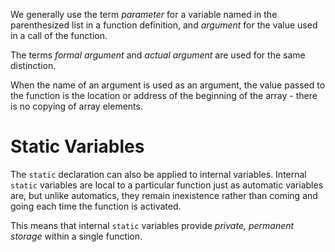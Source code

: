 We generally use the term _parameter_ for a variable named in the parenthesized list in a function definition, and _argument_ for the value used in a call of the function.

The terms _formal argument_ and _actual argument_ are used for the same distinction. 

When the name of an argument is used as an argument, the value passed to the function is the location or address of the beginning of the array - there is no copying of array elements. 

# Static Variables 
The `static` declaration can also be applied to internal variables.
Internal `static` variables are local to a particular function just as automatic variables are, but unlike automatics, they remain inexistence rather than coming and going each time the function is activated. 

This means that internal `static` variables provide _private, permanent storage_ within a single function. 
